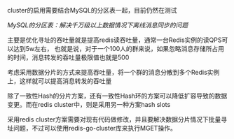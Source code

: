 cluster的启用需要结合MySQL的分区表一起，目前仍然在测试

*MySQL的分区表：解决千万级以上数据情况下离线消息同步的问题*

主要是优化寻址的吞吐量就是提高redis读吞吐量，通常一台Redis实例的读QPS可以达到5w左右， 
也就是说，对于一个100人的群来说，如果忽略消息存储所占用的时间，消息转发的吞吐量极限值也就是500

考虑采用数据分片的方式来提高吞吐量，将一个群的消息分散到多个Redis实例上，这样就可以提高消息转发的吞吐量

除了一致性Hash的分片方案，还有一致性Hash环的方案可以降低扩容导致的数据变更。而在redis cluster中，则是采用另一种方案hash slots

采用redis cluster方案需要对现有代码做修改，并且要解决数据分片情况下批量寻址问题，不过可以使用redis-go-cluster库来执行MGET操作。
